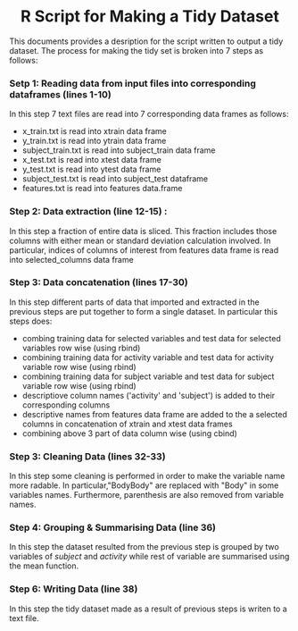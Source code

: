 # <center> R Script for  Making a Tidy Dataset </center>

 This documents provides a desription for the script written to output a tidy dataset. The process for making the tidy set is broken into 7 steps as follows: <br>

### Setp 1: Reading data from input files into corresponding dataframes (lines 1-10)

In this step 7 text files are read into 7 corresponding data frames as follows:
<ul>
<li>x_train.txt is read into xtrain data frame</li>
<li>y_train.txt is read into ytrain data frame</li>
<li>subject_train.txt is read into subject_train data frame</li>
<li>x_test.txt is read into xtest data frame</li>
<li>y_test.txt is read into ytest data frame</li>
<li>subject_test.txt is read into subject_test dataframe</li>
<li> features.txt is read into features data.frame</li>
</ul>

### Step 2: Data extraction (line 12-15) : 
 In this step a fraction of entire data is sliced. This fraction includes those columns with either mean or standard deviation  calculation involved. In particular, indices of columns of interest from features data frame is read into selected_columns data frame
    
 
### Step 3: Data concatenation (lines 17-30)
In this step different parts of data that imported and extracted in the previous steps are put together to form a single       dataset. In particular this steps does: <br>
	  
<ul>

<li> combing training data for selected variables and  test data for selected variables row wise (using rbind) </li>
<li> combining training data for activity variable and test data for activity variable row wise (using rbind) </li>
<li> combining training data for subject variable and test data for subject variable row wise (using rbind) </li>   

<li> descriptiove column names ('activity' and 'subject') is added to their corresponding columns </li>
   
<li> descriptive names from features data frame are added to the a selected columns in concatenation of xtrain and xtest data frames  </li> 
    <li> combining above 3 part of data column wise  (using cbind) </li> 
</ul>

### Step 3: Cleaning Data (lines 32-33)
In this step some cleaning is performed in order to make the variable name more radable. In particular,"BodyBody" are replaced with "Body" in some variables names. Furthermore, parenthesis are also removed from variable names.

### Step 4: Grouping & Summarising Data (line 36)
In this step the dataset resulted from the previous step is grouped by two variables of *subject* and *activity* while rest of variable are summarised using the mean function.

### Step 6: Writing Data (line 38)
  In this step the tidy dataset made as a result of previous steps is writen to a text file.
